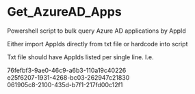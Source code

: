 # Get_AzureAD_Apps

Powershell script to bulk query Azure AD applications by AppId

Either import AppIds directly from txt file or hardcode into script

Txt file should have AppIds listed per single line. I.e.

76fefbf3-9ae0-46c9-a6b3-110a19c40226  
e25f6207-1931-4268-bc03-262947c21830  
061905c8-2100-435d-b7f1-217fd00c12f1  
